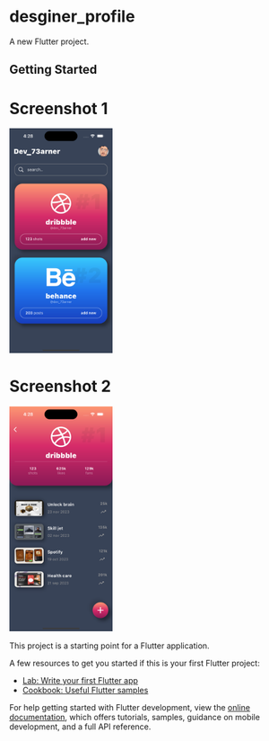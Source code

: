 # desginer_profile

A new Flutter project.

## Getting Started

# Screenshot 1

<img src="https://github.com/Mirzaazmath/designer_profile_UI_flutter/blob/main/assets/output/Screenshot1.png" height="400">

# Screenshot 2

<img src="https://github.com/Mirzaazmath/designer_profile_UI_flutter/blob/main/assets/output/Screenshot2.png" height="400">

This project is a starting point for a Flutter application.

A few resources to get you started if this is your first Flutter project:

- [Lab: Write your first Flutter app](https://docs.flutter.dev/get-started/codelab)
- [Cookbook: Useful Flutter samples](https://docs.flutter.dev/cookbook)

For help getting started with Flutter development, view the
[online documentation](https://docs.flutter.dev/), which offers tutorials,
samples, guidance on mobile development, and a full API reference.
